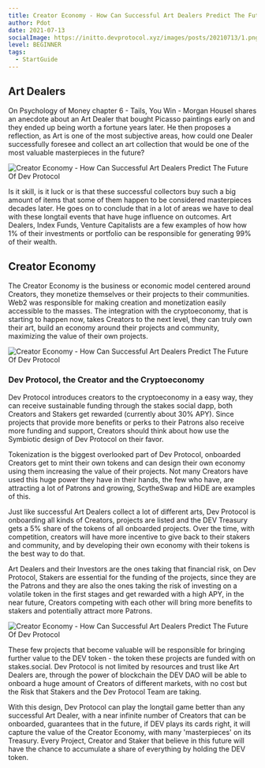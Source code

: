 ```yaml
---
title: Creator Economy - How Can Successful Art Dealers Predict The Future Of Dev Protocol
author: Pdot
date: 2021-07-13
socialImage: https://initto.devprotocol.xyz/images/posts/20210713/1.png
level: BEGINNER
tags:
  - StartGuide
---
```


## Art Dealers

On Psychology of Money chapter 6 - Tails, You Win - Morgan Housel shares an anecdote about an Art Dealer that bought Picasso paintings early on and they ended up being worth a fortune years later. He then proposes a reflection, as Art is one of the most subjective areas, how could one Dealer successfully foresee and collect an art collection that would be one of the most valuable masterpieces in the future?

![Creator Economy - How Can Successful Art Dealers Predict The Future Of Dev Protocol](/images/posts/20210713/1.png)

Is it skill, is it luck or is that these successful collectors buy such a big amount of items that some of them happen to be considered masterpieces decades later. He goes on to conclude that in a lot of areas we have to deal with these longtail events that have huge influence on outcomes. Art Dealers, Index Funds, Venture Capitalists are a few examples of how how 1% of their investments or portfolio can be responsible for generating 99% of their wealth.


## Creator Economy

The Creator Economy is the business or economic model centered around Creators, they monetize themselves or their projects to their communities. Web2 was responsible for making creation and monetization easily accessible to the masses. The integration with the cryptoeconomy, that is starting to happen now, takes Creators to the next level, they can truly own their art, build an economy around their projects and community, maximizing the value of their own projects.

![Creator Economy - How Can Successful Art Dealers Predict The Future Of Dev Protocol](/images/posts/20210713/2.png)

### Dev Protocol, the Creator and the Cryptoeconomy

Dev Protocol introduces creators to the cryptoeconomy in a easy way, they can receive sustainable funding through the stakes social dapp, both Creators and Stakers get rewarded (currently about 30% APY). Since projects that provide more benefits or perks to their Patrons also receive more funding and support, Creators should think about how use the Symbiotic design of Dev Protocol on their favor.

Tokenization is the biggest overlooked part of Dev Protocol, onboarded Creators get to mint their own tokens and can design their own economy using them increasing the value of their projects. Not many Creators have used this huge power they have in their hands, the few who have, are attracting a lot of Patrons and growing, ScytheSwap and HiDE are examples of this.

Just like successful Art Dealers collect a lot of different arts, Dev Protocol is onboarding all kinds of Creators, projects are listed and the DEV Treasury gets a 5% share of the tokens of all onboarded projects. Over the time, with competition, creators will have more incentive to give back to their stakers and community, and by developing their own economy with their tokens is the best way to do that.

Art Dealers and their Investors are the ones taking that financial risk, on Dev Protocol, Stakers are essential for the funding of the projects, since they are the Patrons and they are also the ones taking the risk of investing on a volatile token in the first stages and get rewarded with a high APY, in the near future, Creators competing with each other will bring more benefits to stakers and potentially attract more Patrons.

![Creator Economy - How Can Successful Art Dealers Predict The Future Of Dev Protocol](/images/posts/20210713/3.png)

These few projects that become valuable will be responsible for bringing further value to the DEV token - the token these projects are funded with on stakes.social. Dev Protocol is not limited by resources and trust like Art Dealers are, through the power of blockchain the DEV DAO will be able to onboard a huge amount of Creators of different markets, with no cost but the Risk that Stakers and the Dev Protocol Team are taking.

With this design, Dev Protocol can play the longtail game better than any successful Art Dealer, with a near infinite number of Creators that can be onboarded, guarantees that in the future, if DEV plays its cards right, it will capture the value of the Creator Economy, with many 'masterpieces' on its Treasury. Every Project, Creator and Staker that believe in this future will have the chance to accumulate a share of everything by holding the DEV token.

